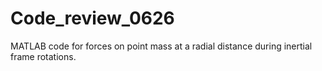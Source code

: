 # Code_review_0626
MATLAB code for forces on point mass at a radial distance during inertial frame rotations. 

